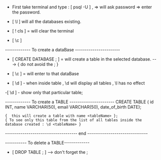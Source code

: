 - First take terminal and type : [ psql -U <userName> ] ,
 => will ask password => enter the password.

 - [ \l ] will all the databases existing.

 - [ \! cls ] = will clear the terminal

 - [ \c  ]

------------- To create a dataBase -----------------------
 - [ CREATE DATABASE <dataBase name>; ] = will create a table in the selected database. ---> { do not avoid the ; }

- [ \c <dataBase name> ] = will enter to that dataBase

- [ \d ] - when inside table , \d will display all tables , \l has no effect

-[ \d <tableName> ] - show only that particular table;

------------- To create a TABLE -----------------------
CREATE TABLE <tableName>(
    id INT,
    name VARCHAR(50),
    email VARCHAR(50),
    date_of_birth DATE);

    {  this will create a table with name <tableName> };
    { To see only this table from the list of all tables inside the database created : \d <tableName> }
------------------------------------- end -------------------------------

----------- To delete a TABLE-------------
- [ DROP TABLE <tableName>; ] --> don't forget the ;




    